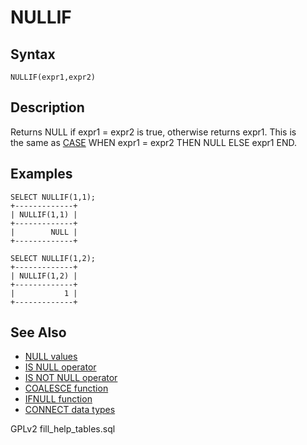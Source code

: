 # NULLIF

## Syntax

```
NULLIF(expr1,expr2)
```

## Description

Returns NULL if expr1 = expr2 is true, otherwise returns expr1. This is\
the same as [CASE](case-operator.md) WHEN expr1 = expr2 THEN NULL ELSE expr1 END.

## Examples

```
SELECT NULLIF(1,1);
+-------------+
| NULLIF(1,1) |
+-------------+
|        NULL |
+-------------+

SELECT NULLIF(1,2);
+-------------+
| NULLIF(1,2) |
+-------------+
|           1 |
+-------------+
```

## See Also

* [NULL values](../../../data-types/null-values.md)
* [IS NULL operator](../../../sql-statements-and-structure/operators/comparison-operators/is-null.md)
* [IS NOT NULL operator](../../../sql-statements-and-structure/operators/comparison-operators/is-not-null.md)
* [COALESCE function](../../../sql-statements-and-structure/operators/comparison-operators/coalesce.md)
* [IFNULL function](ifnull.md)
* [CONNECT data types](../../../storage-engines/connect/connect-data-types.md#null-handling)

GPLv2 fill\_help\_tables.sql
